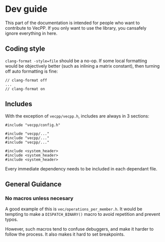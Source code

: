 # Dev guide

This part of the documentation is intended for people who want to contribute to 
VecPP. If you only want to use the library, you cansafely ignore everything in 
here.

## Coding style

`clang-format -style=file` should be a no-op. If some local formatting would be
objectively better (such as inlining a matrix constant), then turning off auto 
formatting is fine:

```
// clang-format off
...
// clang-format on
```
## Includes

With the exception of `vecpp/vecpp.h`, includes are always in 3 sections:

```
#include "vecpp/config.h"

#include "vecpp/..."
#include "vecpp/..."
#include "vecpp/..."

#include <system_header>
#include <system_header>
#include <system_header>
```

Every immediate dependency needs to be included in each dependant file.

## General Guidance

### No macros unless necesary

A good example of this is `vec/operations_per_member.h`. It would be tempting 
to make a `DISPATCH_BINARY()` macro to avoid repetition and prevent typos.

However, such macros tend to confuse debuggers, and make it harder to follow
the process. It also makes it hard to set breakpoints.
